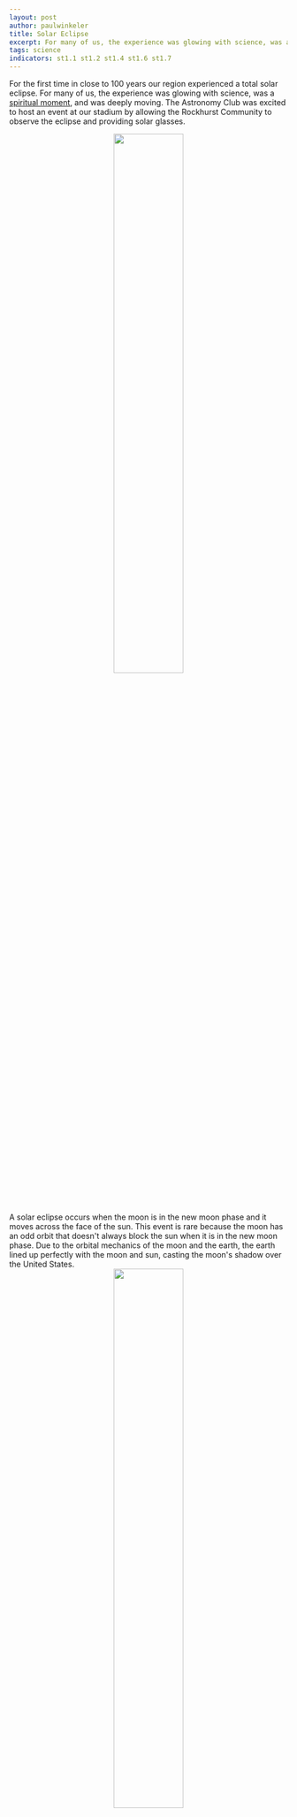 ```yaml
---
layout: post
author: paulwinkeler
title: Solar Eclipse
excerpt: For many of us, the experience was glowing with science, was a spiritual moment, and was deeply moving. 
tags: science
indicators: st1.1 st1.2 st1.4 st1.6 st1.7 
---
```


For the first time in close to 100 years our region experienced a total solar eclipse.  For many of us, the experience was glowing with science, was a [spiritual moment](http://steam.rockhursths.edu/2016/08/17/Pope's-Astronomer.html), and was deeply moving.  The Astronomy Club was excited to host an event at our stadium by allowing the Rockhurst Community to observe the eclipse and providing solar glasses.  

<div align="center" class="flex-wrapper">
  <div class="x1"><img src="{{ site.baseurl }}/img/eclipse-1.jpg" style="width: 50%;"></div>
</div>     
A solar eclipse occurs when the moon is in the new moon phase and it moves across the face of the sun. This event is rare because the moon has an odd orbit that doesn't always block the sun when it is in the new moon phase. Due to the orbital mechanics of the moon and the earth, the earth lined up perfectly with the moon and sun, casting the moon's shadow over the United States. 

<div align="center" class="flex-wrapper">
  <div class="x1"><img src="{{ site.baseurl }}/img/eclipse-6.jpg" style="width: 50%;"></div>
</div>     

Following some concerning weather, the eclipse started at 11:43 am, which was right on time. At 12:30 pm, students began moving down to the stadium while the moon had already moved over about half the face of the sun.  While walking down to the stadium the students were instructed not to look up, but rather focus on their senses, at how the shadows look different, listen for birds changing the way they behave, and feeling for a drop in the temperature. Once our students received their glasses, they could see this impressive event and were instantly amazed.  Rockhurst was just south of the path of totality so we were not able to take off our glasses at any point in time to look at the sun, but we experienced a phenomenal natural event.  

<div align="center" class="flex-wrapper">
 <div class="x1"><img src="{{ site.baseurl }}/img/eclipse-4.jpg" style="width: 50%;"></div>
</div>     

While the event was taking place, members of the Astronomy Club were operating two telescopes, capturing pictures of the eclipse.  They were challenged in not only finding the sun through the telescopes' solar filters, but also keep the sun in view.  [Using cameras](http://steam.rockhursths.edu/2015/10/13/Astrophotography-A-Blending-of-Art-and-Science.html) that were attached to the telescopes, which were connected to a computer, this challenge was met as we captured some incredible pictures of the eclipse, the sun, and sun spots.

<div align="center" class="flex-wrapper">
  <div class="x1"><img src="{{ site.baseurl }}/img/eclipse-3.jpg" style="width: 50%;"></div>
</div>     

Students in my Astronomy Class were busy collecting data during the eclipse.  Each student build a solar projector and collected measurements while the moon moved across the face of the sun.  We searched for shadow bands, collected data on luminosity and temperature, and viewed the eclipse through other tools.  Our data was submitted to NASA as a part of a Citizen Science Project.

<div align="center" class="flex-wrapper">
  <div class="x1"><img src="{{ site.baseurl }}/img/eclipse-5.jpg" style="width: 50%;"></div>
</div>     

For our community, remembering we are in the presence of God was important during the eclipse.  It gave our community the opportunity to behold His creation in its glory before us.  We paused for a moment and prayed an Examen together, while the moon was eclipsing in front of us.  A powerful moment for all. 

<div align="center" class="flex-wrapper">
  <div class="x1"><img src="{{ site.baseurl }}/img/eclipse-2.jpg" style="width: 50%;"></div>
</div>  

For our community, this rare event encapsulated each aspect of our Graduate at Graduation motto.  A once in a lifetime experience that displayed the majesty of science and the grandeur of God all at once.  

<iframe width="560" height="315" src="https://www.youtube.com/embed/ZmcNekdXiyg" frameborder="0" allowfullscreen></iframe>
